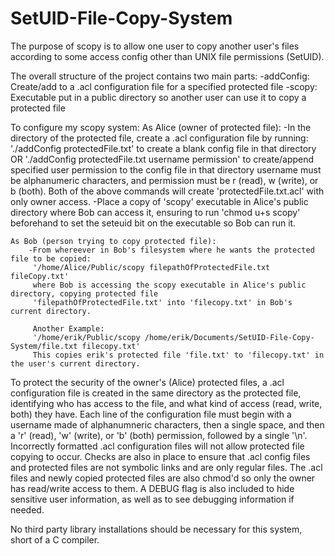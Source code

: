 # SetUID-File-Copy-System
The purpose of scopy is to allow one user to copy another user's files according to some access config other than UNIX file permissions (SetUID).

The overall structure of the project contains two main parts:
 -addConfig: Create/add to a .acl configuration file for a specified protected file
 -scopy: Executable put in a public directory so another user can use it to copy a protected file

To configure my scopy system:
    As Alice (owner of protected file):
        -In the directory of the protected file, create a .acl configuration file by running:
            './addConfig protectedFile.txt' to create a blank config file in that directory OR
            './addConfig protectedFile.txt username permission' to create/append specified user permission to the config file in that directory
            username must be alphanumeric characters, and permission must be r (read), w (write), or b (both).
            Both of the above commands will create 'protectedFile.txt.acl' with only owner access.
        -Place a copy of 'scopy' executable in Alice's public directory where Bob can access it,
         ensuring to run 'chmod u+s scopy' beforehand to set the seteuid bit on the executable so Bob can run it.
    
    As Bob (person trying to copy protected file):
        -From whereever in Bob's filesystem where he wants the protected file to be copied:
         '/home/Alice/Public/scopy filepathOfProtectedFile.txt fileCopy.txt'
         where Bob is accessing the scopy executable in Alice's public directory, copying protected file
         'filepathOfProtectedFile.txt' into 'filecopy.txt' in Bob's current directory.

         Another Example:
         '/home/erik/Public/scopy /home/erik/Documents/SetUID-File-Copy-System/file.txt filecopy.txt'
         This copies erik's protected file 'file.txt' to 'filecopy.txt' in the user's current directory.

To protect the security of the owner's (Alice) protected files, a .acl configuration file is created in the same
directory as the protected file, identifying who has access to the file, and what kind of access (read, write, both)
they have. Each line of the configuration file must begin with a username made of alphanumneric characters, then a single space,
and then a 'r' (read), 'w' (write), or 'b' (both) permission, followed by a single '\n'. Incorrectly formatted .acl configuration
files will not allow protected file copying to occur. Checks are also in place to ensure that .acl config files and protected 
files are not symbolic links and are only regular files. The .acl files and newly copied protected files are also chmod'd so
only the owner has read/write access to them. A DEBUG flag is also included to hide sensitive user information, as well as
to see debugging information if needed.

No third party library installations should be necessary for this system, short of a C compiler.
